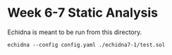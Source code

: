 # Week 6-7 Static Analysis

Echidna is meant to be run from this directory.

```
echidna --config config.yaml ./echidna7-1/test.sol
```
